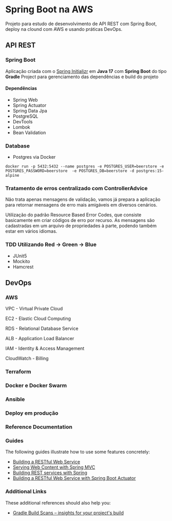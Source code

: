 # Spring Boot na AWS
Projeto para estudo de desenvolvimento de API REST com Spring Boot, deploy na clound com
AWS e usando práticas DevOps.

## API REST
### Spring Boot
Aplicação criada com o [Spring Initializr](https://start.spring.io/) em **Java 17** com **Spring Boot** do 
tipo **Gradle** Project para gerenciamento das dependências e build do projeto

#### Dependências
* Spring Web
* Spring Actuator
* Spring Data Jpa
* PostgreSQL
* DevTools
* Lombok
* Bean Validation

### Database
* Postgres via Docker 

`docker run -p 5432:5432 --name postgres -e POSTGRES_USER=beerstore -e POSTGRES_PASSWORD=beerstore 
-e POSTGRES_DB=beerstore -d postgres:15-alpine`

### Tratamento de erros centralizado com ControllerAdvice
Não trata apenas mensagens de validação, vamos já
prepara a aplicação para retornar mensagens de erro mais amigáveis em diversos cenários.

Utilização do padrão Resource Based Error Codes, que
consiste basicamente em criar códigos de erro por recurso. As mensagens são cadastradas em um arquivo de propriedades
à parte, podendo também estar em vários idiomas.

### TDD Utilizando Red -> Green -> Blue 
* JUnit5
* Mockito
* Hamcrest

## DevOps

### AWS

VPC - Virtual Private Cloud

EC2 - Elastic Cloud Computing

RDS - Relational Database Service

ALB - Application Load Balancer

IAM - Identity & Access Management

CloudWatch - Billing

### Terraform

### Docker e Docker Swarm

### Ansible

### Deploy em produção





### Reference Documentation

### Guides
The following guides illustrate how to use some features concretely:

* [Building a RESTful Web Service](https://spring.io/guides/gs/rest-service/)
* [Serving Web Content with Spring MVC](https://spring.io/guides/gs/serving-web-content/)
* [Building REST services with Spring](https://spring.io/guides/tutorials/rest/)
* [Building a RESTful Web Service with Spring Boot Actuator](https://spring.io/guides/gs/actuator-service/)

### Additional Links
These additional references should also help you:

* [Gradle Build Scans – insights for your project's build](https://scans.gradle.com#gradle)


